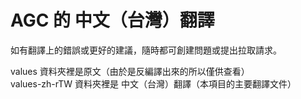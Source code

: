 # AGC 的 中文（台灣）翻譯

如有翻譯上的錯誤或更好的建議，隨時都可創建問題或提出拉取請求。

values 資料夾裡是原文（由於是反編譯出來的所以僅供查看）  
values-zh-rTW 資料夾裡是 中文（台灣）翻譯（本項目的主要翻譯文件）
